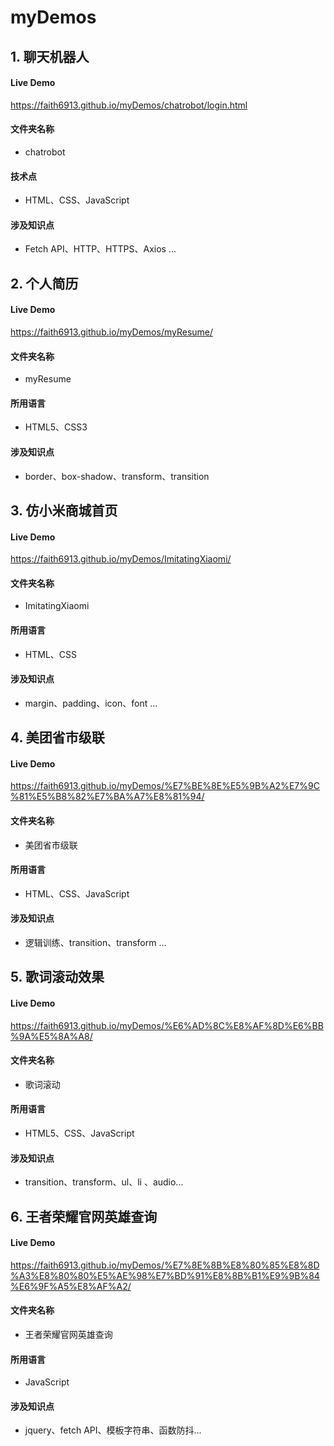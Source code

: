 # myDemos

## 1. 聊天机器人

#### Live Demo

https://faith6913.github.io/myDemos/chatrobot/login.html

#### 文件夹名称

- chatrobot

#### 技术点

- HTML、CSS、JavaScript

#### 涉及知识点

- Fetch API、HTTP、HTTPS、Axios ...

## 2. 个人简历

#### Live Demo

https://faith6913.github.io/myDemos/myResume/

#### 文件夹名称

- myResume

#### 所用语言

- HTML5、CSS3

#### 涉及知识点

- border、box-shadow、transform、transition

## 3. 仿小米商城首页

#### Live Demo

https://faith6913.github.io/myDemos/ImitatingXiaomi/

#### 文件夹名称

- ImitatingXiaomi

#### 所用语言

- HTML、CSS

#### 涉及知识点

- margin、padding、icon、font ...

## 4. 美团省市级联

#### Live Demo

https://faith6913.github.io/myDemos/%E7%BE%8E%E5%9B%A2%E7%9C%81%E5%B8%82%E7%BA%A7%E8%81%94/

#### 文件夹名称

- 美团省市级联

#### 所用语言

- HTML、CSS、JavaScript

#### 涉及知识点

- 逻辑训练、transition、transform ...

## 5. 歌词滚动效果

#### Live Demo

https://faith6913.github.io/myDemos/%E6%AD%8C%E8%AF%8D%E6%BB%9A%E5%8A%A8/

#### 文件夹名称

- 歌词滚动

#### 所用语言

- HTML5、CSS、JavaScript

#### 涉及知识点

- transition、transform、ul、li 、audio...

## 6. 王者荣耀官网英雄查询

#### Live Demo

https://faith6913.github.io/myDemos/%E7%8E%8B%E8%80%85%E8%8D%A3%E8%80%80%E5%AE%98%E7%BD%91%E8%8B%B1%E9%9B%84%E6%9F%A5%E8%AF%A2/

#### 文件夹名称

- 王者荣耀官网英雄查询

#### 所用语言

- JavaScript

#### 涉及知识点

- jquery、fetch API、模板字符串、函数防抖...

